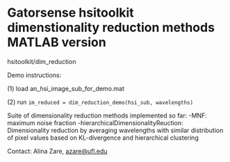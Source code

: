 # Gatorsense hsitoolkit dimenstionality reduction methods MATLAB version
hsitoolkit/dim_reduction

Demo instructions:

(1) load an_hsi_image_sub_for_demo.mat

(2) run `im_reduced = dim_reduction_demo(hsi_sub, wavelengths)`


Suite of dimensionality reduction methods implemented so far:
-MNF: maximum noise fraction
-hierarchicalDimensionalityReuction: Dimensionality reduction by averaging wavelengths with similar distribution of pixel values based on KL-divergence and hierarchical clustering

Contact: Alina Zare, azare@ufl.edu
